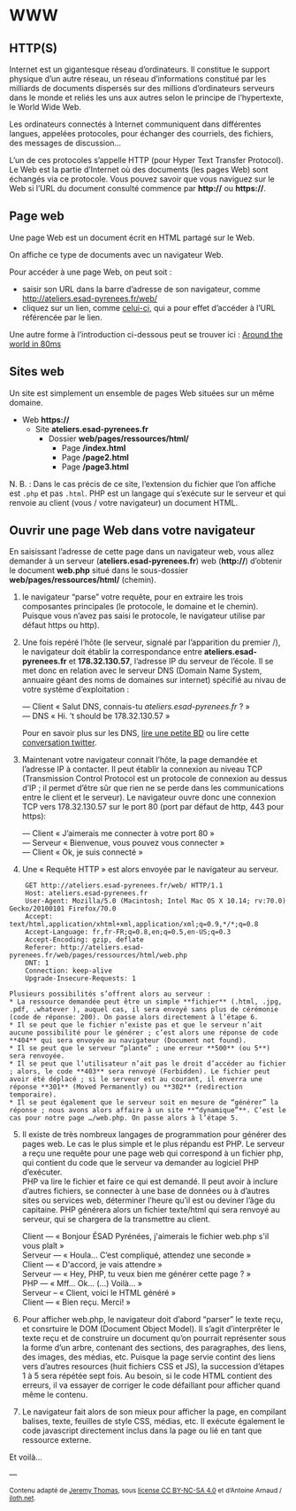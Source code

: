 # WWW

## HTTP(S)

Internet est un gigantesque réseau d’ordinateurs. Il constitue le support physique d’un autre réseau, un réseau d’informations constitué par les milliards de documents dispersés sur des millions d’ordinateurs serveurs dans le monde et reliés les uns aux autres selon le principe de l’hypertexte, le World Wide Web.

Les ordinateurs connectés à Internet communiquent dans différentes langues, appelées protocoles, pour échanger des courriels, des fichiers, des messages de discussion…

L’un de ces protocoles s’appelle HTTP (pour Hyper Text Transfer Protocol). Le Web est la partie d’Internet où des documents (les pages Web) sont échangés via ce protocole. Vous pouvez savoir que vous naviguez sur le Web si l’URL du document consulté commence par **http://** ou **https://**.


## Page web

Une page Web est un document écrit en HTML partagé sur le Web.

On affiche ce type de documents avec un navigateur Web.

Pour accéder à une page Web, on peut soit :

* saisir son URL dans la barre d’adresse de son navigateur, comme http://ateliers.esad-pyrenees.fr/web/
* cliquez sur un lien, comme [celui-ci](http://ateliers.esad-pyrenees.fr/web/), qui a pour effet d’accéder à l’URL référencée par le lien.

Une autre forme à l’introduction ci-dessous peut se trouver ici : [Around the world in 80ms](http://alexmic.net/around-the-world-in-80ms/)


## Sites web

Un site est simplement un ensemble de pages Web situées sur un même domaine.

* Web **https://**
    * Site **ateliers.esad-pyrenees.fr**
        * Dossier **web/pages/ressources/html/**
            * Page **/index.html**
            * Page **/page2.html**
            * Page **/page3.html**

N. B. : Dans le cas précis de ce site, l’extension du fichier que l’on affiche est `.php` et pas `.html`. PHP est un langage qui s’exécute sur le serveur et qui renvoie au client (vous / votre navigateur) un document HTML.

## Ouvrir une page Web dans votre navigateur

En saisissant l’adresse de cette page dans un navigateur web, vous allez demander à un serveur (**ateliers.esad-pyrenees.fr**) web (**http://**) d’obtenir le document **web.php** situé dans le sous-dossier **web/pages/ressources/html/** (chemin).

1. le navigateur “parse” votre requête, pour en extraire les trois composantes principales (le protocole, le domaine et le chemin). Puisque vous n’avez pas saisi le protocole, le navigateur utilise par défaut https ou http).

2. Une fois repéré l’hôte (le serveur, signalé par l’apparition du premier /), le navigateur doit établir la correspondance entre **ateliers.esad-pyrenees.fr** et **178.32.130.57**, l’adresse IP du serveur de l’école. Il se met donc en relation avec le serveur DNS (Domain Name System, annuaire géant des noms de domaines sur internet) spécifié au nivau de votre système d’exploitation :  

    — Client « Salut DNS, connais-tu *ateliers.esad-pyrenees.fr* ? »  
    — DNS « Hi. ’t should be 178.32.130.57 »

    Pour en savoir plus sur les DNS, [lire une petite BD](https://howdns.works/ep1/) ou lire cette [conversation twitter](https://twitter.com/neonemesis/status/1281639974622896129).

3. Maintenant votre navigateur connait l’hôte, la page demandée et l’adresse IP à contacter. Il peut établir la connexion au niveau TCP (Transmission Control Protocol est un protocole de connexion au dessus d’IP ; il permet d’être sûr que rien ne se perde dans les communications entre le client et le serveur). Le navigateur ouvre donc une connexion TCP vers 178.32.130.57 sur le port 80 (port par défaut de http, 443 pour https):  

    — Client « J’aimerais me connecter à votre port 80 »  
    — Serveur « Bienvenue, vous pouvez vous connecter »  
    — Client « Ok, je suis connecté »

4. Une « Requête HTTP » est alors envoyée par le navigateur au serveur.
```
    GET http://ateliers.esad-pyrenees.fr/web/ HTTP/1.1
    Host: ateliers.esad-pyrenees.fr
    User-Agent: Mozilla/5.0 (Macintosh; Intel Mac OS X 10.14; rv:70.0) Gecko/20100101 Firefox/70.0
    Accept: text/html,application/xhtml+xml,application/xml;q=0.9,*/*;q=0.8
    Accept-Language: fr,fr-FR;q=0.8,en;q=0.5,en-US;q=0.3
    Accept-Encoding: gzip, deflate
    Referer: http://ateliers.esad-pyrenees.fr/web/pages/ressources/html/web.php
    DNT: 1
    Connection: keep-alive
    Upgrade-Insecure-Requests: 1
```

    Plusieurs possibilités s’offrent alors au serveur :
    * La ressource demandée peut être un simple **fichier** (.html, .jpg, .pdf, .whatever ), auquel cas, il sera envoyé sans plus de cérémonie (code de réponse: 200). On passe alors directement à l’étape 6.  
    * Il se peut que le fichier n’existe pas et que le serveur n’ait aucune possibilité pour le générer ; c’est alors une réponse de code **404** qui sera envoyée au navigateur (Document not found).  
    * Il se peut que le serveur “plante” ; une erreur **500** (ou 5**) sera renvoyée.
    * Il se peut que l’utilisateur n’ait pas le droit d’accéder au fichier ; alors, le code **403** sera renvoyé (Forbidden). Le fichier peut avoir été déplacé ; si le serveur est au courant, il enverra une réponse **301** (Moved Permanently) ou **302** (redirection temporaire).  
    * Il se peut également que le serveur soit en mesure de “générer” la réponse ; nous avons alors affaire à un site **“dynamique”**. C’est le cas pour notre page …/web.php. On passe alors à l’étape 5.  


5. Il existe de très nombreux langages de programmation pour générer des pages web. Le cas le plus simple et le plus répandu est PHP. Le serveur a reçu une requête pour une page web qui correspond à un fichier php, qui contient du code que le serveur va demander au logiciel PHP d’exécuter.      
PHP va lire le fichier et faire ce qui est demandé. Il peut avoir à inclure d’autres fichiers, se connecter à une base de données ou à d’autres sites ou services web, déterminer l’heure qu’il est ou deviner l’âge du capitaine. PHP générera alors un fichier texte/html qui sera renvoyé au serveur, qui se chargera de la transmettre au client.

    Client — « Bonjour ÉSAD Pyrénées, j'aimerais le fichier web.php s'il vous plaît »  
    Serveur — « Houla… C’est compliqué, attendez une seconde »  
    Client — « D'accord, je vais attendre »  
    Serveur — « Hey, PHP, tu veux bien me générer cette page ? »  
    PHP — « Mff… Ok… (…) Voilà… »  
    Serveur – « Client, voici le HTML généré »  
    Client — « Bien reçu. Merci! »

6. Pour afficher web.php, le navigateur doit d’abord “parser” le texte reçu, et consrtuire le DOM (Document Object Model). Il s’agit d’interprêter le texte reçu et de construire un document qu’on pourrait représenter sous la forme d’un arbre, contenant des sections, des paragraphes, des liens, des images, des médias, etc. Puisque la page servie contint des liens vers d’autres resources (huit fichiers CSS et JS), la succession d’étapes 1 à 5 sera répétée sept fois. Au besoin, si le code HTML contient des erreurs, il va essayer de corriger le code défaillant pour afficher quand même le contenu.

7. Le navigateur fait alors de son mieux pour afficher la page, en compilant balises, texte, feuilles de style CSS, médias, etc. Il exécute également le code javascript directement inclus dans la page ou lié en tant que ressource externe.

Et voilà…


—

<small>Contenu adapté de [Jeremy Thomas](https://marksheet.io), sous [license CC BY-NC-SA 4.0](https://creativecommons.org/licenses/by-nc-sa/4.0/) et d’Antoine Arnaud / [iloth.net](https://iloth.net/2016/10/ce-quil-se-passe-quand-on-ouvre-une-page-web/).</small>
